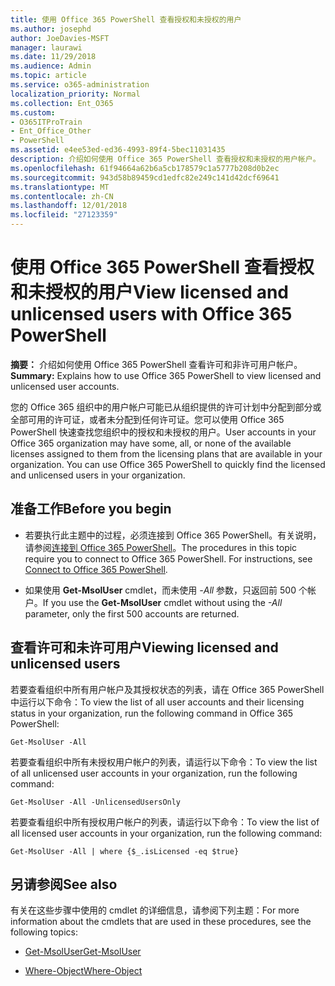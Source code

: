 ```yaml
---
title: 使用 Office 365 PowerShell 查看授权和未授权的用户
ms.author: josephd
author: JoeDavies-MSFT
manager: laurawi
ms.date: 11/29/2018
ms.audience: Admin
ms.topic: article
ms.service: o365-administration
localization_priority: Normal
ms.collection: Ent_O365
ms.custom:
- O365ITProTrain
- Ent_Office_Other
- PowerShell
ms.assetid: e4ee53ed-ed36-4993-89f4-5bec11031435
description: 介绍如何使用 Office 365 PowerShell 查看授权和未授权的用户帐户。
ms.openlocfilehash: 61f94664a62b6a5cb178579c1a5777b208d0b2ec
ms.sourcegitcommit: 943d58b89459cd1edfc82e249c141d42dcf69641
ms.translationtype: MT
ms.contentlocale: zh-CN
ms.lasthandoff: 12/01/2018
ms.locfileid: "27123359"
---
```

# <a name="view-licensed-and-unlicensed-users-with-office-365-powershell"></a><span data-ttu-id="15bdf-103">使用 Office 365 PowerShell 查看授权和未授权的用户</span><span class="sxs-lookup"><span data-stu-id="15bdf-103">View licensed and unlicensed users with Office 365 PowerShell</span></span>

<span data-ttu-id="15bdf-104">**摘要：** 介绍如何使用 Office 365 PowerShell 查看许可和非许可用户帐户。</span><span class="sxs-lookup"><span data-stu-id="15bdf-104">**Summary:** Explains how to use Office 365 PowerShell to view licensed and unlicensed user accounts.</span></span>
  
<span data-ttu-id="15bdf-p101">您的 Office 365 组织中的用户帐户可能已从组织提供的许可计划中分配到部分或全部可用的许可证，或者未分配到任何许可证。您可以使用 Office 365 PowerShell 快速查找您组织中的授权和未授权的用户。</span><span class="sxs-lookup"><span data-stu-id="15bdf-p101">User accounts in your Office 365 organization may have some, all, or none of the available licenses assigned to them from the licensing plans that are available in your organization. You can use Office 365 PowerShell to quickly find the licensed and unlicensed users in your organization.</span></span>
  
## <a name="before-you-begin"></a><span data-ttu-id="15bdf-107">准备工作</span><span class="sxs-lookup"><span data-stu-id="15bdf-107">Before you begin</span></span>

- <span data-ttu-id="15bdf-p102">若要执行此主题中的过程，必须连接到 Office 365 PowerShell。有关说明，请参阅[连接到 Office 365 PowerShell](connect-to-office-365-powershell.md)。</span><span class="sxs-lookup"><span data-stu-id="15bdf-p102">The procedures in this topic require you to connect to Office 365 PowerShell. For instructions, see [Connect to Office 365 PowerShell](connect-to-office-365-powershell.md).</span></span>
    
- <span data-ttu-id="15bdf-110">如果使用 **Get-MsolUser** cmdlet，而未使用 _-All_ 参数，只返回前 500 个帐户。</span><span class="sxs-lookup"><span data-stu-id="15bdf-110">If you use the **Get-MsolUser** cmdlet without using the _-All_ parameter, only the first 500 accounts are returned.</span></span>
    
## <a name="viewing-licensed-and-unlicensed-users"></a><span data-ttu-id="15bdf-111">查看许可和未许可用户</span><span class="sxs-lookup"><span data-stu-id="15bdf-111">Viewing licensed and unlicensed users</span></span>

<span data-ttu-id="15bdf-112">若要查看组织中所有用户帐户及其授权状态的列表，请在 Office 365 PowerShell 中运行以下命令：</span><span class="sxs-lookup"><span data-stu-id="15bdf-112">To view the list of all user accounts and their licensing status in your organization, run the following command in Office 365 PowerShell:</span></span>
  
```
Get-MsolUser -All
```

<span data-ttu-id="15bdf-113">若要查看组织中所有未授权用户帐户的列表，请运行以下命令：</span><span class="sxs-lookup"><span data-stu-id="15bdf-113">To view the list of all unlicensed user accounts in your organization, run the following command:</span></span>
  
```
Get-MsolUser -All -UnlicensedUsersOnly
```

<span data-ttu-id="15bdf-114">若要查看组织中所有授权用户帐户的列表，请运行以下命令：</span><span class="sxs-lookup"><span data-stu-id="15bdf-114">To view the list of all licensed user accounts in your organization, run the following command:</span></span>
  
```
Get-MsolUser -All | where {$_.isLicensed -eq $true}
```

## <a name="see-also"></a><span data-ttu-id="15bdf-115">另请参阅</span><span class="sxs-lookup"><span data-stu-id="15bdf-115">See also</span></span>

<span data-ttu-id="15bdf-116">有关在这些步骤中使用的 cmdlet 的详细信息，请参阅下列主题：</span><span class="sxs-lookup"><span data-stu-id="15bdf-116">For more information about the cmdlets that are used in these procedures, see the following topics:</span></span>
  
- [<span data-ttu-id="15bdf-117">Get-MsolUser</span><span class="sxs-lookup"><span data-stu-id="15bdf-117">Get-MsolUser</span></span>](https://go.microsoft.com/fwlink/p/?LinkId=691547)
    
- [<span data-ttu-id="15bdf-118">Where-Object</span><span class="sxs-lookup"><span data-stu-id="15bdf-118">Where-Object</span></span>](https://go.microsoft.com/fwlink/p/?LinkId=113423)
    

